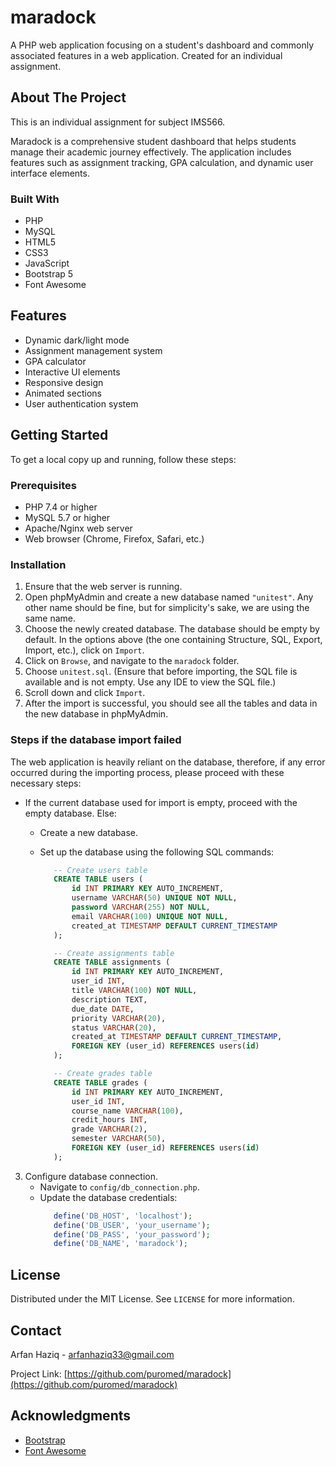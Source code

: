 # maradock

A PHP web application focusing on a student's dashboard and commonly associated features in a web application. Created for an individual assignment.

## About The Project

This is an individual assignment for subject IMS566. 

Maradock is a comprehensive student dashboard that helps students manage their academic journey effectively. The application includes features such as assignment tracking, GPA calculation, and dynamic user interface elements.

### Built With

*   PHP
*   MySQL
*   HTML5
*   CSS3
*   JavaScript
*   Bootstrap 5
*   Font Awesome

## Features

*   Dynamic dark/light mode
*   Assignment management system
*   GPA calculator
*   Interactive UI elements
*   Responsive design
*   Animated sections
*   User authentication system

## Getting Started

To get a local copy up and running, follow these steps:

### Prerequisites

*   PHP 7.4 or higher
*   MySQL 5.7 or higher
*   Apache/Nginx web server
*   Web browser (Chrome, Firefox, Safari, etc.)

### Installation

1.  Ensure that the web server is running.
2.  Open phpMyAdmin and create a new database named `"unitest"`. Any other name should be fine, but for simplicity's sake, we are using the same name.
3.  Choose the newly created database. The database should be empty by default. In the options above (the one containing Structure, SQL, Export, Import, etc.), click on `Import`.
4.  Click on `Browse`, and navigate to the `maradock` folder.
5.  Choose `unitest.sql`. (Ensure that before importing, the SQL file is available and is not empty. Use any IDE to view the SQL file.)
6.  Scroll down and click `Import`.
7. After the import is successful, you should see all the tables and data in the new database in phpMyAdmin.

### Steps if the database import failed

The web application is heavily reliant on the database, therefore, if any error occurred during the importing process, please proceed with these necessary steps:

*   If the current database used for import is empty, proceed with the empty database. Else:
    *   Create a new database.
    *   Set up the database using the following SQL commands:
     
        ```sql
           -- Create users table
           CREATE TABLE users (
               id INT PRIMARY KEY AUTO_INCREMENT,
               username VARCHAR(50) UNIQUE NOT NULL,
               password VARCHAR(255) NOT NULL,
               email VARCHAR(100) UNIQUE NOT NULL,
               created_at TIMESTAMP DEFAULT CURRENT_TIMESTAMP
           );

           -- Create assignments table
           CREATE TABLE assignments (
               id INT PRIMARY KEY AUTO_INCREMENT,
               user_id INT,
               title VARCHAR(100) NOT NULL,
               description TEXT,
               due_date DATE,
               priority VARCHAR(20),
               status VARCHAR(20),
               created_at TIMESTAMP DEFAULT CURRENT_TIMESTAMP,
               FOREIGN KEY (user_id) REFERENCES users(id)
           );

           -- Create grades table
           CREATE TABLE grades (
               id INT PRIMARY KEY AUTO_INCREMENT,
               user_id INT,
               course_name VARCHAR(100),
               credit_hours INT,
               grade VARCHAR(2),
               semester VARCHAR(50),
               FOREIGN KEY (user_id) REFERENCES users(id)
           );
        ```

3. Configure database connection.
    * Navigate to `config/db_connection.php`.
    * Update the database credentials:
      ```php
         define('DB_HOST', 'localhost');
         define('DB_USER', 'your_username');
         define('DB_PASS', 'your_password');
         define('DB_NAME', 'maradock');
      ```

## License

Distributed under the MIT License. See `LICENSE` for more information.

## Contact

Arfan Haziq - arfanhaziq33@gmail.com

Project Link: [https://github.com/puromed/maradock](https://github.com/puromed/maradock)

## Acknowledgments

*   [Bootstrap](https://getbootstrap.com)
*   [Font Awesome](https://fontawesome.com)
